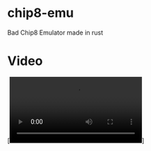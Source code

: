 # chip8-emu
Bad Chip8 Emulator made in rust

# Video
[![Video of emulator](https://cdn.discordapp.com/attachments/882445750322200586/1349802888351842336/Screencast_From_2025-03-13_12-53-33.mp4?ex=67d46d66&is=67d31be6&hm=b15667140d5fd11bfb04f14caad564e6500e526b9e47ecda6aad08e91fb0ac7f&)]
